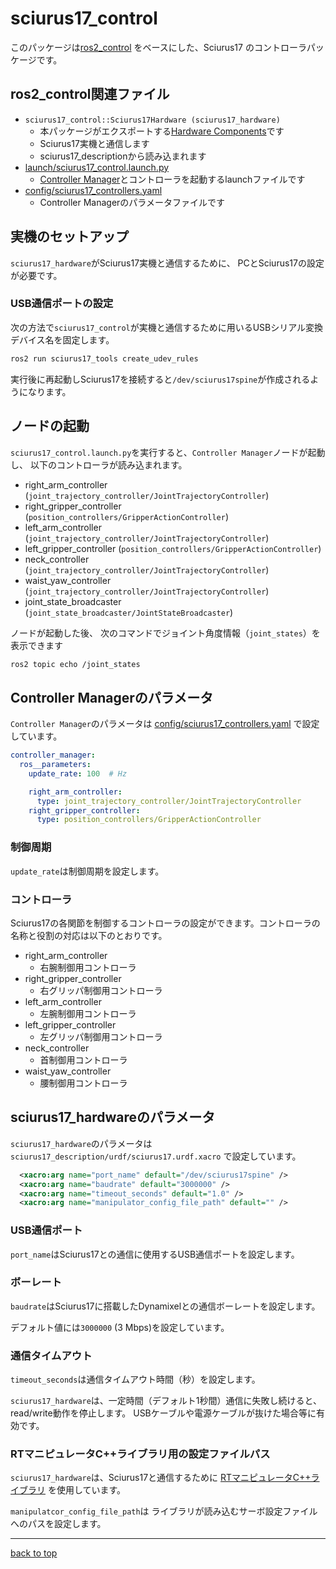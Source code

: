 # sciurus17_control

このパッケージは[ros2_control](https://github.com/ros-controls/ros2_control)
をベースにした、Sciurus17 のコントローラパッケージです。

## ros2_control関連ファイル

- `sciurus17_control::Sciurus17Hardware (sciurus17_hardware)`
  - 本パッケージがエクスポートする[Hardware Components](https://control.ros.org/master/doc/getting_started/getting_started.html#hardware-components)です
  - Sciurus17実機と通信します
  - sciurus17_descriptionから読み込まれます
- [launch/sciurus17_control.launch.py](./launch/sciurus17_control.launch.py)
  - [Controller Manager](https://control.ros.org/master/doc/getting_started/getting_started.html#controller-manager)とコントローラを起動するlaunchファイルです
- [config/sciurus17_controllers.yaml](./config/sciurus17_controllers.yaml)
  - Controller Managerのパラメータファイルです

## 実機のセットアップ

`sciurus17_hardware`がSciurus17実機と通信するために、
PCとSciurus17の設定が必要です。

### USB通信ポートの設定

次の方法で`sciurus17_control`が実機と通信するために用いるUSBシリアル変換デバイス名を固定します。

```sh
ros2 run sciurus17_tools create_udev_rules
```

実行後に再起動しSciurus17を接続すると`/dev/sciurus17spine`が作成されるようになります。

## ノードの起動

`sciurus17_control.launch.py`を実行すると、`Controller Manager`ノードが起動し、
以下のコントローラが読み込まれます。

- right_arm_controller (`joint_trajectory_controller/JointTrajectoryController`)
- right_gripper_controller (`position_controllers/GripperActionController`)
- left_arm_controller (`joint_trajectory_controller/JointTrajectoryController`)
- left_gripper_controller (`position_controllers/GripperActionController`)
- neck_controller (`joint_trajectory_controller/JointTrajectoryController`)
- waist_yaw_controller (`joint_trajectory_controller/JointTrajectoryController`)
- joint_state_broadcaster (`joint_state_broadcaster/JointStateBroadcaster`)

ノードが起動した後、
次のコマンドでジョイント角度情報（`joint_states`）を表示できます

```sh
ros2 topic echo /joint_states
```

## Controller Managerのパラメータ

`Controller Manager`のパラメータは
[config/sciurus17_controllers.yaml](./config/sciurus17_controllers.yaml)
で設定しています。

```yaml
controller_manager:
  ros__parameters:
    update_rate: 100  # Hz

    right_arm_controller:
      type: joint_trajectory_controller/JointTrajectoryController
    right_gripper_controller:
      type: position_controllers/GripperActionController
```

### 制御周期

`update_rate`は制御周期を設定します。

### コントローラ

Sciurus17の各関節を制御するコントローラの設定ができます。コントローラの名称と役割の対応は以下のとおりです。

- right_arm_controller
  - 右腕制御用コントローラ
- right_gripper_controller
  - 右グリッパ制御用コントローラ
- left_arm_controller
  - 左腕制御用コントローラ
- left_gripper_controller
  - 左グリッパ制御用コントローラ
- neck_controller
  - 首制御用コントローラ
- waist_yaw_controller
  - 腰制御用コントローラ

## sciurus17_hardwareのパラメータ

`sciurus17_hardware`のパラメータは
`sciurus17_description/urdf/sciurus17.urdf.xacro`
で設定しています。

```xml
  <xacro:arg name="port_name" default="/dev/sciurus17spine" />
  <xacro:arg name="baudrate" default="3000000" />
  <xacro:arg name="timeout_seconds" default="1.0" />
  <xacro:arg name="manipulator_config_file_path" default="" />
```

### USB通信ポート

`port_name`はSciurus17との通信に使用するUSB通信ポートを設定します。

### ボーレート

`baudrate`はSciurus17に搭載したDynamixelとの通信ボーレートを設定します。

デフォルト値には`3000000` (3 Mbps)を設定しています。

### 通信タイムアウト

`timeout_seconds`は通信タイムアウト時間（秒）を設定します。

`sciurus17_hardware`は、一定時間（デフォルト1秒間）通信に失敗し続けると、
read/write動作を停止します。
USBケーブルや電源ケーブルが抜けた場合等に有効です。

### RTマニピュレータC++ライブラリ用の設定ファイルパス

`sciurus17_hardware`は、Sciurus17と通信するために
[RTマニピュレータC++ライブラリ](https://github.com/rt-net/rt_manipulators_cpp)
を使用しています。


`manipulatcor_config_file_path`は
ライブラリが読み込むサーボ設定ファイルへのパスを設定します。

---

[back to top](#sciurus17_control)
